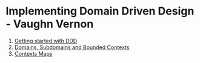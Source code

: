 # **Implementing Domain Driven Design -** **Vaughn Vernon**

1.  [Getting started with DDD](1-GettingStarted.md) 
2.  [Domains, Subdomains and Bounded Contexts](2-DomainsSubdomainsAndBCs.md) 
3.  [Contexts Maps](3-ContextsMaps.md) 

